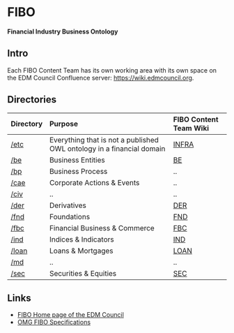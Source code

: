 # FIBO
__Financial Industry Business Ontology__

## Intro

Each FIBO Content Team has its own working area with its own space on the EDM Council Confluence
server: https://wiki.edmcouncil.org.


## Directories

Directory                | Purpose | FIBO Content Team Wiki |
:----------------------- |:------- |:-----------|
[/etc](./etc/README.md)  | Everything that is not a published OWL ontology in a financial domain | [INFRA](https://wiki.edmcouncil.org/display/INFRA) |
[/be](./be/README.md)    | Business Entities | [BE](https://wiki.edmcouncil.org/display/BE) |
[/bp](./bp/README.md)    | Business Process | .. |
[/cae](./cae/README.md)  | Corporate Actions & Events | .. |
[/civ](./civ/README.md)  | .. | .. |
[/der](./der/README.md)  | Derivatives | [DER](https://wiki.edmcouncil.org/display/DER) |
[/fnd](./fnd/README.md)  | Foundations | [FND](https://wiki.edmcouncil.org/display/FND) |
[/fbc](./fbc/README.md)  | Financial Business & Commerce  | [FBC](https://wiki.edmcouncil.org/display/FBC) |
[/ind](./ind/README.md)  | Indices & Indicators | [IND](https://wiki.edmcouncil.org/display/IND) |
[/loan](./loan/README.md)| Loans & Mortgages | [LOAN](https://wiki.edmcouncil.org/display/LOAN) |
[/md](./md/README.md)    | .. | .. |
[/sec](./sec/README.md)  | Securities & Equities | [SEC](https://wiki.edmcouncil.org/display/SEC) |

## Links

- [FIBO Home page of the EDM Council](https://spec.edmcouncil.org/fibo/)
- [OMG FIBO Specifications](https://www.omg.org/spec/EDMC-FIBO/)
